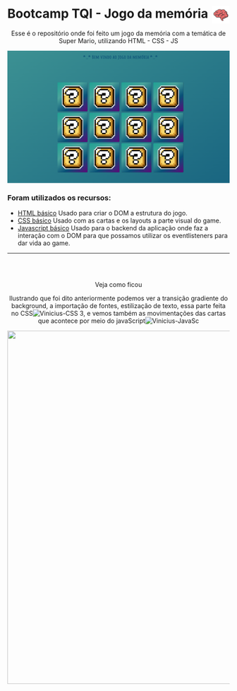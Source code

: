# Bootcamp TQI - Jogo da memória <img width="40" align="right" src="https://raw.githubusercontent.com/OVinicius1995/BOOT_TQI_Jogo_Memoria/main/img/brain.png">



<div align="center" text-decoration="none">
  <p> Esse é o repositório onde foi feito um jogo da memória com a temática de Super Mario, utilizando HTML - CSS - JS </p>

  <img height="300" width="900vh"  align="center" src="https://raw.githubusercontent.com/OVinicius1995/BOOT_TQI_Jogo_Memoria/main/img/Jogo%20da%20Memoria.png">

</div>

### Foram utilizados os recursos:

* [HTML básico](https://github.com/OVinicius1995/BOOT_TQI_Jogo_Memoria/blob/main/index.html)      Usado para criar o DOM a estrutura do jogo. 
* [CSS básico](https://github.com/OVinicius1995/BOOT_TQI_Jogo_Memoria/blob/main/style.css)        Usado com as cartas e os layouts a parte visual do game.
* [Javascript básico](https://github.com/OVinicius1995/BOOT_TQI_Jogo_Memoria/blob/main/script.js) Usado para o backend da aplicação onde faz a interação com o DOM para que possamos utilizar os eventlisteners para dar vida ao game.
<hr size="5" width="100%" align="center" noshade></hr>

<br><br>
<div align="center">
<p>Veja como ficou</p>
<p> Ilustrando que foi dito anteriormente podemos ver a transição gradiente do background, a importação de fontes, estilização de texto, essa parte feita no CSS<img alt="Vinicius-CSS 3" height="20" width="30"  src="https://cdn.jsdelivr.net/gh/devicons/devicon/icons/css3/css3-original-wordmark.svg">, e vemos também as movimentações das cartas que acontece por meio do javaScript<img alt="Vinicius-JavaSc" height="20" width="30" src="https://cdn.jsdelivr.net/gh/devicons/devicon/icons/javascript/javascript-plain.svg"> </p>

</div>
<div align="center" border="20">
  <img height="800" width="900vh"  align="center" src="https://github.com/OVinicius1995/BOOT_TQI_Jogo_Memoria/blob/main/img/Game_Memoria2.gif">
</div>
